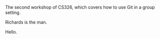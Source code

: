 


The second workshop of CS326, which covers how to use Git in a group setting.

Richards is the man.

Hello.
